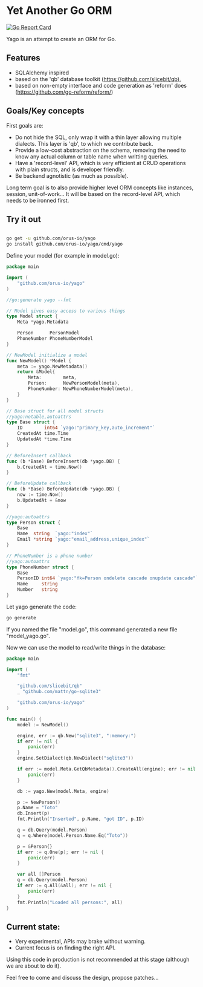 # Yet Another Go ORM

[![Go Report Card](https://goreportcard.com/badge/github.com/orus-io/yago)](https://goreportcard.com/report/github.com/orus-io/yago)

Yago is an attempt to create an ORM for Go.

## Features

- SQLAlchemy inspired
- based on the 'qb' database toolkit (https://github.com/slicebit/qb),
- based on non-empty interface and code generation as 'reform' does
  (https://github.com/go-reform/reform/)

## Goals/Key concepts

First goals are:

- Do not hide the SQL, only wrap it with a thin layer allowing multiple
  dialects. This layer is 'qb', to which we contribute back.
- Provide a low-cost abstraction on the schema, removing the need to
  know any actual column or table name when writting queries.
- Have a 'record-level' API, which is very efficient at CRUD operations
  with plain structs, and is developer friendly.
- Be backend agnotistic (as much as possible).

Long term goal is to also provide higher level ORM concepts like
instances, session, unit-of-work... It will be based on the record-level
API, which needs to be ironned first.

## Try it out

```bash

go get -u github.com/orus-io/yago
go install github.com/orus-io/yago/cmd/yago
```

Define your model (for example in model.go):

```go
package main

import (
	"github.com/orus-io/yago"
)

//go:generate yago --fmt

// Model gives easy access to various things
type Model struct {
	Meta *yago.Metadata

	Person      PersonModel
	PhoneNumber PhoneNumberModel
}

// NewModel initialize a model
func NewModel() *Model {
	meta := yago.NewMetadata()
	return &Model{
		Meta:        meta,
		Person:      NewPersonModel(meta),
		PhoneNumber: NewPhoneNumberModel(meta),
	}
}

// Base struct for all model structs
//yago:notable,autoattrs
type Base struct {
	ID        int64 `yago:"primary_key,auto_increment"`
	CreatedAt time.Time
	UpdatedAt *time.Time
}

// BeforeInsert callback
func (b *Base) BeforeInsert(db *yago.DB) {
	b.CreatedAt = time.Now()
}

// BeforeUpdate callback
func (b *Base) BeforeUpdate(db *yago.DB) {
	now := time.Now()
	b.UpdatedAt = &now
}

//yago:autoattrs
type Person struct {
	Base
	Name  string  `yago:"index"`
	Email *string `yago:"email_address,unique_index"`
}

// PhoneNumber is a phone number
//yago:autoattrs
type PhoneNumber struct {
	Base
	PersonID int64 `yago:"fk=Person ondelete cascade onupdate cascade"`
	Name     string
	Number   string
}
```

Let yago generate the code:

```bash
go generate
```

If you named the file "model.go", this command generated a new file "model_yago.go".

Now we can use the model to read/write things in the database:

```go
package main

import (
	"fmt"

	"github.com/slicebit/qb"
	_ "github.com/mattn/go-sqlite3"

	"github.com/orus-io/yago"
)

func main() {
	model := NewModel()

	engine, err := qb.New("sqlite3", ":memory:")
	if err != nil {
		panic(err)
	}
	engine.SetDialect(qb.NewDialect("sqlite3"))

	if err := model.Meta.GetQbMetadata().CreateAll(engine); err != nil {
		panic(err)
	}

	db := yago.New(model.Meta, engine)

	p := NewPerson()
	p.Name = "Toto"
	db.Insert(p)
	fmt.Println("Inserted", p.Name, "got ID", p.ID)

	q = db.Query(model.Person)
	q = q.Where(model.Person.Name.Eq("Toto"))

	p = &Person{}
	if err := q.One(p); err != nil {
		panic(err)
	}

	var all []Person
	q = db.Query(model.Person)
	if err := q.All(&all); err != nil {
		panic(err)
	}
	fmt.Println("Loaded all persons:", all)
}
```

## Current state:

- Very experimental, APIs may brake without warning.
- Current focus is on finding the right API.

Using this code in production is not recommended at this stage (although
we are about to do it).

Feel free to come and discuss the design, propose patches...
